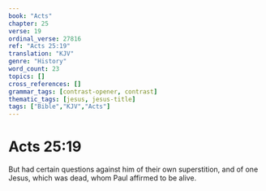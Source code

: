 ```yaml
---
book: "Acts"
chapter: 25
verse: 19
ordinal_verse: 27816
ref: "Acts 25:19"
translation: "KJV"
genre: "History"
word_count: 23
topics: []
cross_references: []
grammar_tags: [contrast-opener, contrast]
thematic_tags: [jesus, jesus-title]
tags: ["Bible","KJV","Acts"]
---
```


# Acts 25:19

But had certain questions against him of their own superstition, and of one Jesus, which was dead, whom Paul affirmed to be alive.
